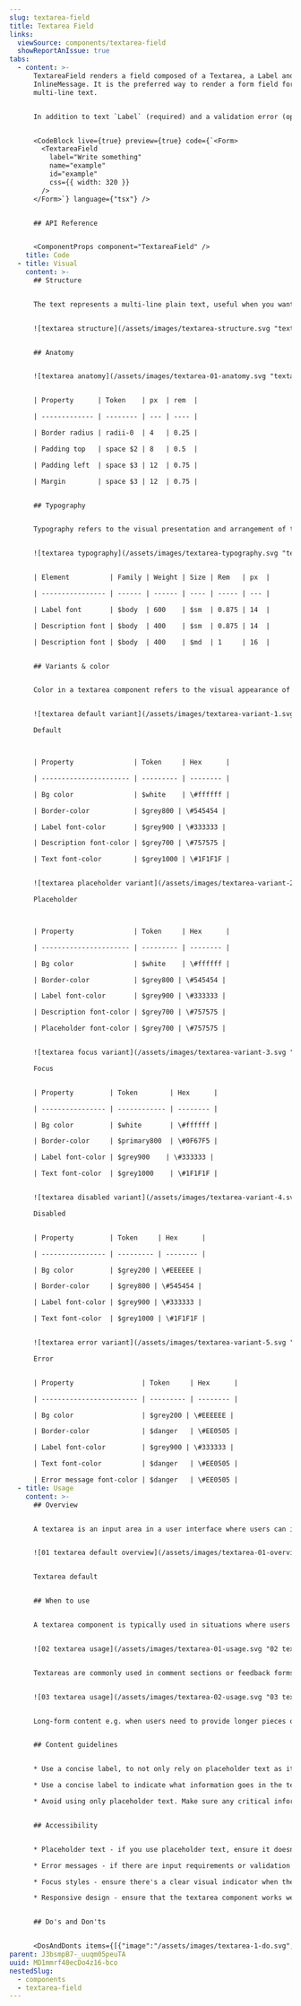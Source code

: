 ```yaml
---
slug: textarea-field
title: Textarea Field
links:
  viewSource: components/textarea-field
  showReportAnIssue: true
tabs:
  - content: >-
      TextareaField renders a field composed of a Textarea, a Label and a
      InlineMessage. It is the preferred way to render a form field for
      multi-line text.


      In addition to text `Label` (required) and a validation error (optional), TextareaField accepts all the same props as `Textarea` and will pass them on to the `textarea` it renders. However, as with all our composed components, `TextareaField`’s css prop will be applied to a containing Box — the styling of the individual components inside `TextareaField` cannot be altered.


      <CodeBlock live={true} preview={true} code={`<Form>
        <TextareaField
          label="Write something"
          name="example"
          id="example"
          css={{ width: 320 }}
        />
      </Form>`} language={"tsx"} />


      ## API Reference


      <ComponentProps component="TextareaField" />
    title: Code
  - title: Visual
    content: >-
      ## Structure


      The text represents a multi-line plain text, useful when you want to allow users to enter a sizeable amount of free-form text, for example, a comment on a review or feedback form.


      ![textarea structure](/assets/images/textarea-structure.svg "textarea structure")


      ## Anatomy


      ![textarea anatomy](/assets/images/textarea-01-anatomy.svg "textarea anatomy")


      | Property      | Token    | px  | rem  |

      | ------------- | -------- | --- | ---- |

      | Border radius | radii-0  | 4   | 0.25 |

      | Padding top   | space $2 | 8   | 0.5  |

      | Padding left  | space $3 | 12  | 0.75 |

      | Margin        | space $3 | 12  | 0.75 |


      ## Typography


      Typography refers to the visual presentation and arrangement of text within a textarea component. It involves decisions about font styles, sizes, line spacing, and other text-related properties that ensure readability and a harmonious visual appearance of the text within the input area.


      ![textarea typography](/assets/images/textarea-typography.svg "textarea typography")


      | Element          | Family | Weight | Size | Rem   | px  |

      | ---------------- | ------ | ------ | ---- | ----- | --- |

      | Label font       | $body  | 600    | $sm  | 0.875 | 14  |

      | Description font | $body  | 400    | $sm  | 0.875 | 14  |

      | Description font | $body  | 400    | $md  | 1     | 16  |


      ## Variants & color


      Color in a textarea component refers to the visual appearance of the text and background within the input area. It involves selecting appropriate text and background colors to ensure readability, visual contrast, and alignment with the overall design aesthetics of the user interface.


      ![textarea default variant](/assets/images/textarea-variant-1.svg "textarea default variant")

      Default



      | Property               | Token     | Hex      |

      | ---------------------- | --------- | -------- |

      | Bg color               | $white    | \#ffffff |

      | Border-color           | $grey800 | \#545454 |

      | Label font-color       | $grey900 | \#333333 |

      | Description font-color | $grey700 | \#757575 |

      | Text font-color        | $grey1000 | \#1F1F1F |


      ![textarea placeholder variant](/assets/images/textarea-variant-2.svg "textarea placeholder variant")

      Placeholder



      | Property               | Token     | Hex      |

      | ---------------------- | --------- | -------- |

      | Bg color               | $white    | \#ffffff |

      | Border-color           | $grey800 | \#545454 |

      | Label font-color       | $grey900 | \#333333 |

      | Description font-color | $grey700 | \#757575 |

      | Placeholder font-color | $grey700 | \#757575 |


      ![textarea focus variant](/assets/images/textarea-variant-3.svg "textarea focus variant")

      Focus


      | Property         | Token        | Hex      |

      | ---------------- | ------------ | -------- |

      | Bg color         | $white       | \#ffffff |

      | Border-color     | $primary800  | \#0F67F5 |

      | Label font-color | $grey900    | \#333333 |

      | Text font-color  | $grey1000    | \#1F1F1F |


      ![textarea disabled variant](/assets/images/textarea-variant-4.svg "textarea disabled variant")

      Disabled


      | Property         | Token     | Hex      |

      | ---------------- | --------- | -------- |

      | Bg color         | $grey200 | \#EEEEEE |

      | Border-color     | $grey800 | \#545454 |

      | Label font-color | $grey900 | \#333333 |

      | Text font-color  | $grey1000 | \#1F1F1F |


      ![textarea error variant](/assets/images/textarea-variant-5.svg "textarea error variant")

      Error


      | Property                 | Token     | Hex      |

      | ------------------------ | --------- | -------- |

      | Bg color                 | $grey200 | \#EEEEEE |

      | Border-color             | $danger   | \#EE0505 |

      | Label font-color         | $grey900 | \#333333 |

      | Text font-color          | $danger   | \#EE0505 |

      | Error message font-color | $danger   | \#EE0505 |
  - title: Usage
    content: >-
      ## Overview


      A textarea is an input area in a user interface where users can input and edit multi-line text, such as comments, descriptions, or messages.


      ![01 textarea default overview](/assets/images/textarea-01-overview.svg "01 textarea default overview")


      Textarea default


      ## When to use


      A textarea component is typically used in situations where users need to input or edit multi-line text.


      ![02 textarea usage](/assets/images/textarea-01-usage.svg "02 textarea usage")


      Textareas are commonly used in comment sections or feedback forms where users can express their thoughts or opinions.


      ![03 textarea usage](/assets/images/textarea-02-usage.svg "03 textarea usage")


      Long-form content e.g. when users need to provide longer pieces of text, such as comments, reviews, descriptions, or messages.


      ## Content guidelines


      * Use a concise label, to not only rely on placeholder text as it is not always visible (once the user starts typing it disappears).

      * Use a concise label to indicate what information goes in the text area input. The label should be a noun string. For example, if the text area appears in a dialog called "In-app feedback", the label for a description text area should only say "Description/Details" and not repeat the modal's title.

      * Avoid using only placeholder text. Make sure any critical information is communicated either in the field label.


      ## Accessibility


      * Placeholder text - if you use placeholder text, ensure it doesn't replace the need for a label. It should be a supplementary hint, not the primary source of information.

      * Error messages - if there are input requirements or validation errors, provide clear and descriptive error messages.

      * Focus styles - ensure there's a clear visual indicator when the textarea has keyboard focus. This helps users understand where they are in the interface.

      * Responsive design - ensure that the textarea component works well across various screen sizes and orientations, allowing users to interact comfortably.


      ## Do's and Don'ts


      <DosAndDonts items={[{"image":"/assets/images/textarea-1-do.svg","type":"do","description":"Use textarea as an affordance to input longer-form text content."},{"description":"Use placeholder as a replacement for label, as this creates accessibility and usability issues.","type":"dont","image":"/assets/images/textarea-2-dont.svg"},{"description":"Set the min-height of the textarea row to ensure that the text entered is visible without scrolling.","type":"do","image":"/assets/images/textarea-1-do.svg"},{"description":"Change the textarea's min-height to a smaller value.","type":"dont","image":"/assets/images/textarea-3-dont.svg"},{"image":"/assets/images/textarea-4-do.svg","description":"Be specific to help users understand the context of their input.","type":"do"},{"description":"Use vague labels, like \"Enter text here\". ","type":"dont","image":"/assets/images/textarea-5-dont.svg"},{"type":"do","image":"/assets/images/textarea-6-do.svg","description":"If the field is required use * to highlight it."},{"description":"Add a description if you are concerned that textarea is not clear enough to the user.","type":"do","image":"/assets/images/textarea-7-do.svg"}]} />
parent: J3bsmpB7-_uuqm05peuTA
uuid: MD1mmrf40ecDo4z16-bco
nestedSlug:
  - components
  - textarea-field
---
```

